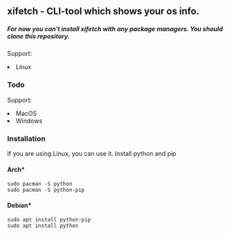 ## xifetch - CLI-tool which shows your os info.
##### For now you can't install xifetch with any package managers. You should clone this repository.

Support:
<li>Linux</li>


### Todo
Support:
<li>MacOS</li>
<li>Windows</li>

### Installation
If you are using Linux, you can use it.
Install python and pip
#### Arch*
```
sudo pacman -S python
sudo pacman -S python-pip
```

#### Debian*
```
sudo apt install python-pip
sudo apt install python
```
